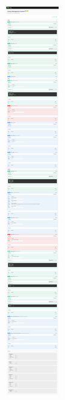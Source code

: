 ![Header](https://github.com/duaakhaliq/library-management-system/blob/master/Swagger-library-management-system.png)
